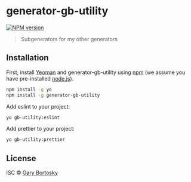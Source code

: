 # generator-gb-utility

[![NPM version][npm-image]][npm-url] 

> Subgenerators for my other generators

## Installation

First, install [Yeoman](http://yeoman.io) and generator-gb-utility using [npm](https://www.npmjs.com/) (we assume you have pre-installed [node.js](https://nodejs.org/)).

```bash
npm install -g yo
npm install -g generator-gb-utility
```

Add eslint to your project:

```bash
yo gb-utility:eslint
```

Add prettier to your project:

```bash
yo gb-utility:prettier
```

## License

ISC © [Gary Bortosky]()

[npm-image]: https://badge.fury.io/js/generator-gb-utility.svg
[npm-url]: https://npmjs.org/package/generator-gb-utility
